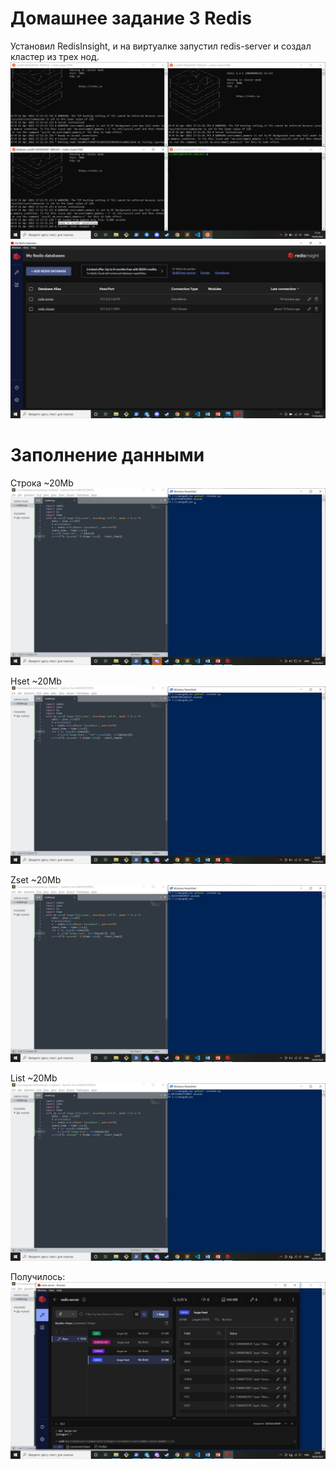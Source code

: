 # Домашнее задание 3 Redis
Установил RedisInsight, и на виртуалке запустил redis-server и создал кластер из трех нод.
![](https://github.com/cry20011/redis_hw/raw/main/screens/screen1.png)
![](https://github.com/cry20011/redis_hw/raw/main/screens/screen10.png)
# Заполнение данными
Строка ~20Мb
![](https://github.com/cry20011/redis_hw/raw/main/screens/screen4.png)


Hset ~20Мb
![](https://github.com/cry20011/redis_hw/raw/main/screens/screen5.png)


Zset ~20Мb
![](https://github.com/cry20011/redis_hw/raw/main/screens/screen7.png)


List ~20Мb
![](https://github.com/cry20011/redis_hw/raw/main/screens/screen8.png)


Получилось:
![](https://github.com/cry20011/redis_hw/raw/main/screens/screen9.png)

